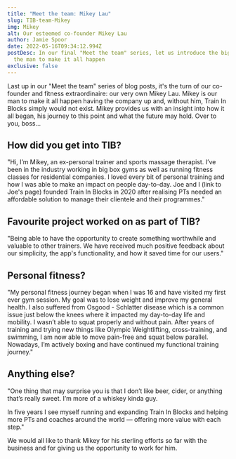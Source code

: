 ```yaml
---
title: "Meet the team: Mikey Lau"
slug: TIB-team-Mikey
img: Mikey
alt: Our esteemed co-founder Mikey Lau
author: Jamie Spoor
date: 2022-05-16T09:34:12.994Z
postDesc: In our final "Meet the team" series, let us introduce the big boss and
  the man to make it all happen
exclusive: false
---
```

Last up in our "Meet the team" series of blog posts, it's the turn of our co-founder and fitness extraordinaire: our very own Mikey Lau. Mikey is our man to make it all happen having the company up and, without him, Train In Blocks simply would not exist. Mikey provides us with an insight into how it all began, his journey to this point and what the future may hold. Over to you, boss...

## **How did you get into TIB?**

"Hi, I’m Mikey, an ex-personal trainer and sports massage therapist. I’ve been in the industry working in big box gyms as well as running fitness classes for residential companies. I loved every bit of personal training and how I was able to make an impact on people day-to-day. Joe and I (link to Joe's page) founded Train In Blocks in 2020 after realising PTs needed an affordable solution to manage their clientele and their programmes."

## Favourite project worked on as part of TIB?

"Being able to have the opportunity to create something worthwhile and valuable to other trainers. We have received much positive feedback about our simplicity, the app's functionality, and how it saved time for our users."

## **Personal fitness?**

"My personal fitness journey began when I was 16 and have visited my first ever gym session. My goal was to lose weight and improve my general health. I also suffered from Osgood - Schlatter disease which is a common issue just below the knees where it impacted my day-to-day life and mobility. I wasn’t able to squat properly and without pain. After years of training and trying new things like Olympic Weightlifting, cross-training, and swimming, I am now able to move pain-free and squat below parallel. Nowadays, I’m actively boxing and have continued my functional training journey."

## Anything else?

"One thing that may surprise you is that I don’t like beer, cider, or anything that’s really sweet. I’m more of a whiskey kinda guy. 

In five years I see myself running and expanding Train In Blocks and helping more PTs and coaches around the world — offering more value with each step."

We would all like to thank Mikey for his sterling efforts so far with the business and for giving us the opportunity to work for him.